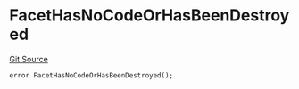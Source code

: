 # FacetHasNoCodeOrHasBeenDestroyed
[Git Source](https://github.com/thrackle-io/rules-engine/blob/ce3e124fbb7b1c9745b955077cf9cd260c5eabe5/src/client/token/handler/diamond/HandlerDiamond.sol)


```solidity
error FacetHasNoCodeOrHasBeenDestroyed();
```

